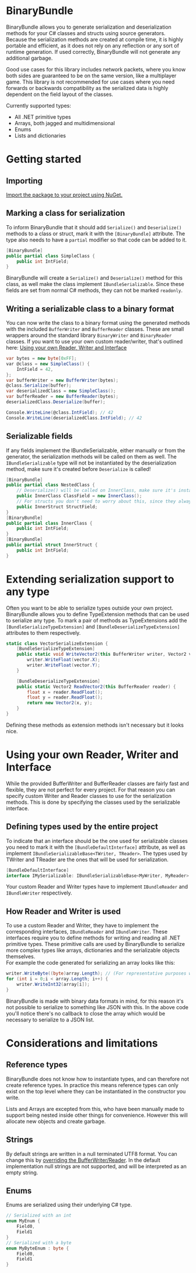 

# BinaryBundle

BinaryBundle allows you to generate serialization and deserialization methods for your C# classes and structs using source generators.  
Because the serialization methods are created at compile time, it is highly portable and efficient, as it does not rely on any reflection or any sort of runtime generation. If used correctly, BinaryBundle will not generate any additional garbage.

Good use cases for this library includes network packets, where you know both sides are guaranteed to be on the same version, like a multiplayer game. This library is not recommended for use cases where you need forwards or backwards compatibility as the serialized data is highly dependent on the field layout of the classes.

Currently supported types:
* All .NET primitive types
* Arrays, both jagged and multidimensional
* Enums
* Lists and dictionaries

# Getting started

## Importing
[Import the package to your project using NuGet.](https://www.nuget.org/packages/BinaryBundle/)

## Marking a class for serialization
To inform BinaryBundle that it should add `Serialize()` and `Deserialize()` methods to a class or struct, mark it with the `[BinaryBundle]` attribute. The type also needs to have a `partial` modifier so that code can be added to it.  
```csharp
[BinaryBundle]
public partial class SimpleClass {
    public int IntField;
}
```
BinaryBundle will create a `Serialize()` and `Deserialize()` method for this class, as well make the class implement `IBundleSerializable`. Since these fields are set from normal C# methods, they can not be marked `readonly`.

## Writing a serializable class to a binary format
You can now write the class to a binary format using the generated methods with the included `BufferWriter` and `BufferReader` classes. These are small wrappers around the standard library `BinaryWriter` and `BinaryReader` classes. If you want to use your own custom reader/writer, that's outlined here: [Using your own Reader, Writer and Interface](#Using-your-own-reader-writer-and-interface)
```csharp
var bytes = new byte[0xFF];
var @class = new SimpleClass() {
    IntField = 42,
};
var bufferWriter = new BufferWriter(bytes);
@class.Serialize(buffer);
var deserializedClass = new SimpleClass();
var bufferReader = new BufferReader(bytes);
deserializedClass.Deserialize(buffer);

Console.WriteLine(@class.IntField); // 42
Console.WriteLine(deserializedClass.IntField); // 42
```

## Serializable fields
If any fields implement the IBundleSerializable, either manually or from the generator, the serialization methods will be called on them as well. The `IBundleSerializable` type will not be instantiated by the deserialization method, make sure it's created before `Deserialize` is called!
```csharp
[BinaryBundle]
public partial class NestedClass {
    // Deserialize() will be called on InnerClass, make sure it's instantiated before Deserialization!
    public InnerClass ClassField = new InnerClass();
    // For structs you don't need to worry about this, since they always have a valid default value
    public InnerStruct StructField;
}
[BinaryBundle]
public partial class InnerClass {
    public int IntField;
}
[BinaryBundle]
public partial struct InnerStruct {
    public int IntField;
}
```


# Extending serialization support to any type
Often you want to be able to serialize types outside your own project. BinaryBundle allows you to define TypeExtension methods that can be used to serialize any type. To mark a pair of methods as TypeExtensions add the `[BundleSerializeTypeExtension]` and `[BundleDeserializeTypeExtension]` attributes to them respectively.
```csharp
static class VectorSerializeExtension {
    [BundleSerializeTypeExtension]
    public static void WriteVector2(this BufferWriter writer, Vector2 vector) {
        writer.WriteFloat(vector.X);
        writer.WriteFloat(vector.Y);
    }

    [BundleDeserializeTypeExtension]
    public static Vector2 ReadVector2(this BufferReader reader) {
        float x = reader.ReadFloat();
        float y = reader.ReadFloat();
        return new Vector2(x, y);
    }
}
```
Defining these methods as extension methods isn't necessary but it looks nice.

# Using your own Reader, Writer and Interface
While the provided BufferWriter and BufferReader classes are fairly fast and flexible, they are not perfect for every project. For that reason you can specify custom Writer and Reader classes to use for the serialization methods. This is done by specifying the classes used by the serializable interface.

## Defining types used by the entire project
To indicate that an interface should be the one used for serializable classes you need to mark it with the `[BundleDefaultInterface]` attribute, as well as implement `IBundleSerializableBase<TWriter, TReader>`. The types used by TWriter and TReader are the ones that will be used for serialization.
```csharp
[BundleDefaultInterface]
interface IMySerializable: IBundleSerializableBase<MyWriter, MyReader> { }
```

Your custom Reader and Writer types have to implement `IBundleReader` and `IBundleWriter` respectively.

## How Reader and Writer is used
To use a custom Reader and Writer, they have to implement the corresponding interfaces, `IBundleReader` and `IBundleWriter`. These interfaces require you to define methods for writing and reading all .NET primitive types. These primitive calls are used by BinaryBundle to serialize more complex types like arrays, dictionaries and the serializable objects themselves.   
For example the code generated for serializing an array looks like this:
```csharp
writer.WriteByte((byte)array.Length); // (For representative purposes writes a byte here, in reality it uses 1-4 bytes depending on the size of the array)
for (int i = 0;i < array.Length; i++) {
    writer.WriteInt32(array[i]);
}
```
BinaryBundle is made with binary data formats in mind, for this reason it's not possible to serialize to something like JSON with this.  In the above code you'll notice there's no callback to close the array which would be necessary to serialize to a JSON list.

# Considerations and limitations

## Reference types
BinaryBundle does not know how to instantiate types, and can therefore not create reference types. In practice this means reference types can only exist on the top level where they can be instantiated in the constructor you write.

Lists and Arrays are excepted from this, who have been manually made to support being nested inside other things for convenience. However this will allocate new objects and create garbage.

## Strings
By default strings are written in a null terminated UTF8 format. You can change this by [overriding the BufferWriter/Reader](#Using-your-own-reader-writer-and-interface). In the default implementation null strings are not supported, and will be interpreted as an empty string.

## Enums
Enums are serialized using their underlying C# type.
```csharp
// Serialized with an int
enum MyEnum {
    Field0,
    Field1
}
// Serialized with a byte
enum MyByteEnum : byte {
    Field0,
    Field1
}
```
